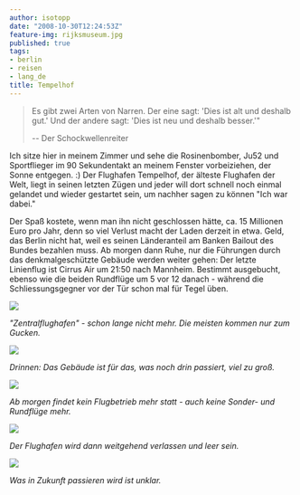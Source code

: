 ```yaml
---
author: isotopp
date: "2008-10-30T12:24:53Z"
feature-img: rijksmuseum.jpg
published: true
tags:
- berlin
- reisen
- lang_de
title: Tempelhof
---
```


> Es gibt zwei Arten von Narren. Der eine sagt: 'Dies ist alt und deshalb gut.' Und der andere sagt: 'Dies ist neu und deshalb besser.'"
>
>  -- Der Schockwellenreiter

Ich sitze hier in meinem Zimmer und sehe die Rosinenbomber, Ju52 und Sportflieger im 90 Sekundentakt an meinem Fenster vorbeiziehen, der Sonne entgegen. :)
Der Flughafen Tempelhof, der älteste Flughafen der Welt, liegt in seinen letzten Zügen und jeder will dort schnell noch einmal gelandet und wieder gestartet sein, um nachher sagen zu können "Ich war dabei."

Der Spaß kostete, wenn man ihn nicht geschlossen hätte, ca. 15 Millionen Euro pro Jahr, denn so viel Verlust macht der Laden derzeit in etwa.
Geld, das Berlin nicht hat, weil es seinen Länderanteil am Banken Bailout des Bundes bezahlen muss.
Ab morgen dann Ruhe, nur die Führungen durch das denkmalgeschützte Gebäude werden weiter gehen:
Der letzte Linienflug ist Cirrus Air um 21:50 nach Mannheim.
Bestimmt ausgebucht, ebenso wie die beiden Rundflüge um 5 vor 12 danach - während die Schliessungsgegner vor der Tür schon mal für Tegel üben.

![](https://blog.koehntopp.info/uploads/tempelhof1.jpg)

*"Zentralflughafen" - schon lange nicht mehr. Die meisten kommen nur zum Gucken.*

![](https://blog.koehntopp.info/uploads/tempelhof2.jpg)

*Drinnen: Das Gebäude ist für das, was noch drin passiert, viel zu groß.*

![](https://blog.koehntopp.info/uploads/tempelhof3.jpg)

*Ab morgen findet kein Flugbetrieb mehr statt - auch keine Sonder- und Rundflüge mehr.*

![](https://blog.koehntopp.info/uploads/tempelhof4.jpg)

*Der Flughafen wird dann weitgehend verlassen und leer sein.*

![](https://blog.koehntopp.info/uploads/tempelhof5.jpg)

*Was in Zukunft passieren wird ist unklar.*
